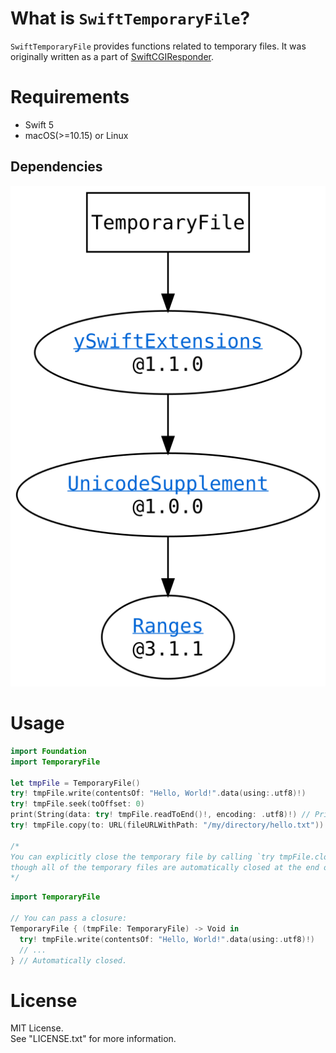 # What is `SwiftTemporaryFile`?

`SwiftTemporaryFile` provides functions related to temporary files.
It was originally written as a part of [SwiftCGIResponder](https://github.com/YOCKOW/SwiftCGIResponder).

# Requirements

- Swift 5
- macOS(>=10.15) or Linux


## Dependencies

![Dependencies](./dependencies.svg)


# Usage

```Swift
import Foundation
import TemporaryFile

let tmpFile = TemporaryFile()
try! tmpFile.write(contentsOf: "Hello, World!".data(using:.utf8)!)
try! tmpFile.seek(toOffset: 0)
print(String(data: try! tmpFile.readToEnd()!, encoding: .utf8)!) // Prints "Hello, World!"
try! tmpFile.copy(to: URL(fileURLWithPath: "/my/directory/hello.txt"))

/*
You can explicitly close the temporary file by calling `try tmpFile.close()`,
though all of the temporary files are automatically closed at the end of program.
*/
```

```Swift
import TemporaryFile

// You can pass a closure:
TemporaryFile { (tmpFile: TemporaryFile) -> Void in
  try! tmpFile.write(contentsOf: "Hello, World!".data(using:.utf8)!)
  // ... 
} // Automatically closed.
```


# License

MIT License.  
See "LICENSE.txt" for more information.

